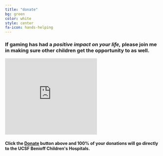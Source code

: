 ```yaml
---
title: "donate"
bg: green
color: white
style: center
fa-icon: hands-helping
---
```


### If gaming has had a _**positive impact on your life,**_ please join me in **making sure other children get the opportunity to as well.**

<iframe src="https://www.extra-life.org/index.cfm?fuseaction=widgets.300x250thermo&participantID=402370" width="302" height="252" frameborder="0" scrolling="no"><a href="https://donate.cjx.watch">Make a Donation!</a></iframe>

#### Click the [**Donate**](https://donate.cjx.watch) button above and **100% of your donations** will go directly to the **UCSF Benioff Children's Hospitals**.
